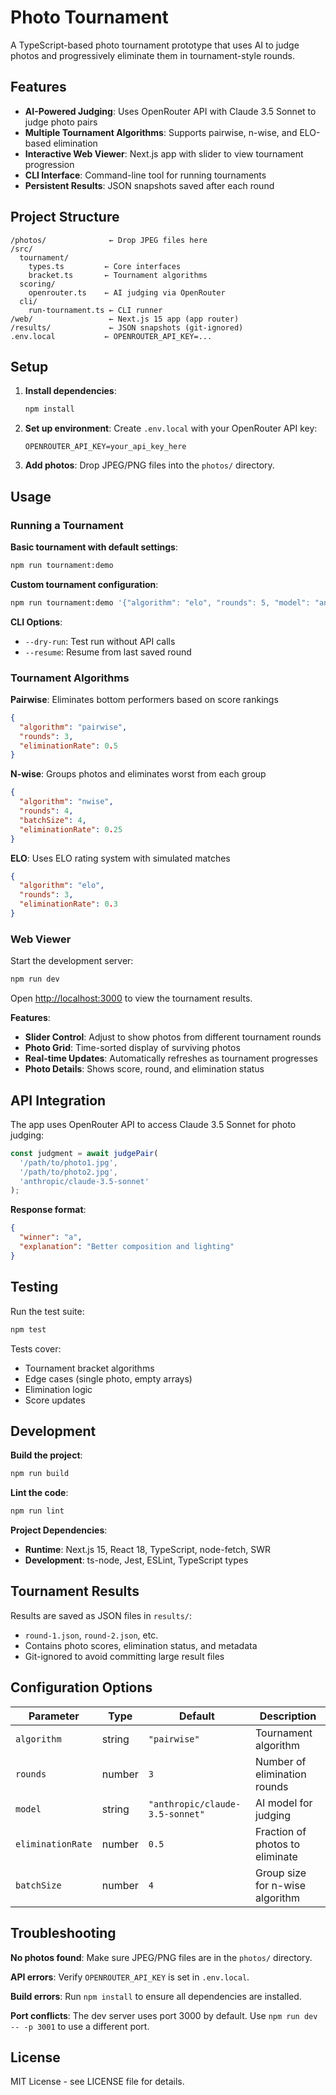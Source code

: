 # Photo Tournament

A TypeScript-based photo tournament prototype that uses AI to judge photos and progressively eliminate them in tournament-style rounds.

## Features

- **AI-Powered Judging**: Uses OpenRouter API with Claude 3.5 Sonnet to judge photo pairs
- **Multiple Tournament Algorithms**: Supports pairwise, n-wise, and ELO-based elimination
- **Interactive Web Viewer**: Next.js app with slider to view tournament progression
- **CLI Interface**: Command-line tool for running tournaments
- **Persistent Results**: JSON snapshots saved after each round

## Project Structure

```
/photos/              ← Drop JPEG files here
/src/
  tournament/
    types.ts         ← Core interfaces
    bracket.ts       ← Tournament algorithms
  scoring/
    openrouter.ts    ← AI judging via OpenRouter
  cli/
    run-tournament.ts ← CLI runner
/web/                 ← Next.js 15 app (app router)
/results/             ← JSON snapshots (git-ignored)
.env.local           ← OPENROUTER_API_KEY=...
```

## Setup

1. **Install dependencies**:
   ```bash
   npm install
   ```

2. **Set up environment**:
   Create `.env.local` with your OpenRouter API key:
   ```
   OPENROUTER_API_KEY=your_api_key_here
   ```

3. **Add photos**:
   Drop JPEG/PNG files into the `photos/` directory.

## Usage

### Running a Tournament

**Basic tournament with default settings**:
```bash
npm run tournament:demo
```

**Custom tournament configuration**:
```bash
npm run tournament:demo '{"algorithm": "elo", "rounds": 5, "model": "anthropic/claude-3.5-sonnet", "eliminationRate": 0.3}'
```

**CLI Options**:
- `--dry-run`: Test run without API calls
- `--resume`: Resume from last saved round

### Tournament Algorithms

**Pairwise**: Eliminates bottom performers based on score rankings
```json
{
  "algorithm": "pairwise",
  "rounds": 3,
  "eliminationRate": 0.5
}
```

**N-wise**: Groups photos and eliminates worst from each group
```json
{
  "algorithm": "nwise", 
  "rounds": 4,
  "batchSize": 4,
  "eliminationRate": 0.25
}
```

**ELO**: Uses ELO rating system with simulated matches
```json
{
  "algorithm": "elo",
  "rounds": 3, 
  "eliminationRate": 0.3
}
```

### Web Viewer

Start the development server:
```bash
npm run dev
```

Open [http://localhost:3000](http://localhost:3000) to view the tournament results.

**Features**:
- **Slider Control**: Adjust to show photos from different tournament rounds
- **Photo Grid**: Time-sorted display of surviving photos
- **Real-time Updates**: Automatically refreshes as tournament progresses
- **Photo Details**: Shows score, round, and elimination status

## API Integration

The app uses OpenRouter API to access Claude 3.5 Sonnet for photo judging:

```typescript
const judgment = await judgePair(
  '/path/to/photo1.jpg',
  '/path/to/photo2.jpg', 
  'anthropic/claude-3.5-sonnet'
);
```

**Response format**:
```json
{
  "winner": "a",
  "explanation": "Better composition and lighting"
}
```

## Testing

Run the test suite:
```bash
npm test
```

Tests cover:
- Tournament bracket algorithms
- Edge cases (single photo, empty arrays)
- Elimination logic
- Score updates

## Development

**Build the project**:
```bash
npm run build
```

**Lint the code**:
```bash
npm run lint
```

**Project Dependencies**:
- **Runtime**: Next.js 15, React 18, TypeScript, node-fetch, SWR
- **Development**: ts-node, Jest, ESLint, TypeScript types

## Tournament Results

Results are saved as JSON files in `results/`:
- `round-1.json`, `round-2.json`, etc.
- Contains photo scores, elimination status, and metadata
- Git-ignored to avoid committing large result files

## Configuration Options

| Parameter | Type | Default | Description |
|-----------|------|---------|-------------|
| `algorithm` | string | `"pairwise"` | Tournament algorithm |
| `rounds` | number | `3` | Number of elimination rounds |
| `model` | string | `"anthropic/claude-3.5-sonnet"` | AI model for judging |
| `eliminationRate` | number | `0.5` | Fraction of photos to eliminate |
| `batchSize` | number | `4` | Group size for n-wise algorithm |

## Troubleshooting

**No photos found**: Make sure JPEG/PNG files are in the `photos/` directory.

**API errors**: Verify `OPENROUTER_API_KEY` is set in `.env.local`.

**Build errors**: Run `npm install` to ensure all dependencies are installed.

**Port conflicts**: The dev server uses port 3000 by default. Use `npm run dev -- -p 3001` to use a different port.

## License

MIT License - see LICENSE file for details.